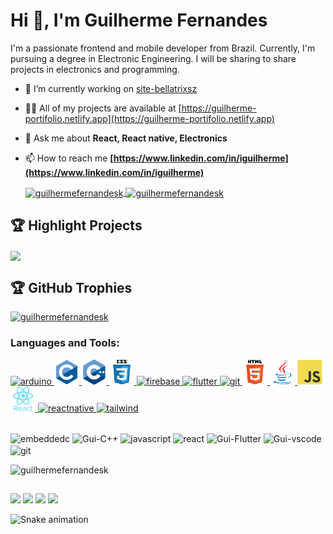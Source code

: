 # Hi 👋, I'm Guilherme Fernandes
I'm a passionate frontend and mobile developer from Brazil. Currently, I'm pursuing a degree in Electronic Engineering. I will be sharing to share projects in electronics and programming.

- 🔭 I’m currently working on [site-bellatrixsz](https://bellatrixsz.netlify.app)

- 👨‍💻 All of my projects are available at [https://guilherme-portifolio.netlify.app](https://guilherme-portifolio.netlify.app)

- 💬 Ask me about **React, React native, Electronics**

- 📫 How to reach me **[https://www.linkedin.com/in/iguilherme](https://www.linkedin.com/in/iguilherme)**

  <a href="https://github.com/guilhermefernadesk">
  	<img height=200 align="center" src="https://github-readme-stats.vercel.app/api?username=guilhermefernandesk&show_icons=true&theme=dracula&locale=en&count_private=true&layout=compact" alt="guilhermefernandesk" />
  </a>
  <a href="https://github.com/guilhermefernadesk">
  	<img height=200 align="center" src="https://github-readme-stats.vercel.app/api/top-langs/?username=guilhermefernandesk&show_icons=true&layout=compact&langs_count=16&theme=dracula&locale=en&hide=makefile,cmake,SWIG,shell,objective-c&card_width=320" alt="guilhermefernandesk"/> 
  </a>
  
 ## 🏆 Highlight Projects
<a href="https://github.com/anuraghazra/github-readme-stats">
  <img align="center" src="https://github-readme-stats.vercel.app/api/pin/?username=anuraghazra&repo=github-readme-stats&show_owner=true" />
</a>

 ## 🏆 GitHub Trophies 
<p align="left"> <a href="https://github.com/ryo-ma/github-profile-trophy"><img src="https://github-profile-trophy.vercel.app/?username=guilhermefernandesk&rank=SECRET,SSS,SS,S,AAA,AA,A,B,C&column=-1&theme=dracula" alt="guilhermefernandesk" /></a> </p>






 <h3 align="left">Languages and Tools:</h3>
<p align="left"> <a href="https://www.arduino.cc/" target="_blank" rel="noreferrer"> <img src="https://cdn.worldvectorlogo.com/logos/arduino-1.svg" alt="arduino" width="40" height="40"/> </a> <a href="https://www.cprogramming.com/" target="_blank" rel="noreferrer"> <img src="https://raw.githubusercontent.com/devicons/devicon/master/icons/c/c-original.svg" alt="c" width="40" height="40"/> </a> <a href="https://www.w3schools.com/cpp/" target="_blank" rel="noreferrer"> <img src="https://raw.githubusercontent.com/devicons/devicon/master/icons/cplusplus/cplusplus-original.svg" alt="cplusplus" width="40" height="40"/> </a> <a href="https://www.w3schools.com/css/" target="_blank" rel="noreferrer"> <img src="https://raw.githubusercontent.com/devicons/devicon/master/icons/css3/css3-original-wordmark.svg" alt="css3" width="40" height="40"/> </a> <a href="https://firebase.google.com/" target="_blank" rel="noreferrer"> <img src="https://www.vectorlogo.zone/logos/firebase/firebase-icon.svg" alt="firebase" width="40" height="40"/> </a> <a href="https://flutter.dev" target="_blank" rel="noreferrer"> <img src="https://www.vectorlogo.zone/logos/flutterio/flutterio-icon.svg" alt="flutter" width="40" height="40"/> </a> <a href="https://git-scm.com/" target="_blank" rel="noreferrer"> <img src="https://www.vectorlogo.zone/logos/git-scm/git-scm-icon.svg" alt="git" width="40" height="40"/> </a> <a href="https://www.w3.org/html/" target="_blank" rel="noreferrer"> <img src="https://raw.githubusercontent.com/devicons/devicon/master/icons/html5/html5-original-wordmark.svg" alt="html5" width="40" height="40"/> </a> <a href="https://www.java.com" target="_blank" rel="noreferrer"> <img src="https://raw.githubusercontent.com/devicons/devicon/master/icons/java/java-original.svg" alt="java" width="40" height="40"/> </a> <a href="https://developer.mozilla.org/en-US/docs/Web/JavaScript" target="_blank" rel="noreferrer"> <img src="https://raw.githubusercontent.com/devicons/devicon/master/icons/javascript/javascript-original.svg" alt="javascript" width="40" height="40"/> </a> <a href="https://reactjs.org/" target="_blank" rel="noreferrer"> <img src="https://raw.githubusercontent.com/devicons/devicon/master/icons/react/react-original-wordmark.svg" alt="react" width="40" height="40"/> </a> <a href="https://reactnative.dev/" target="_blank" rel="noreferrer"> <img src="https://reactnative.dev/img/header_logo.svg" alt="reactnative" width="40" height="40"/> </a> <a href="https://tailwindcss.com/" target="_blank" rel="noreferrer"> <img src="https://www.vectorlogo.zone/logos/tailwindcss/tailwindcss-icon.svg" alt="tailwind" width="40" height="40"/> </a> </p>







<div style="display: inline_block"><br>  
  <img align="center" alt="embeddedc" height="30" width="40" src="https://cdn.jsdelivr.net/gh/devicons/devicon/icons/embeddedc/embeddedc-original.svg"/>
  <img align="center" alt="Gui-C++" height="30" width="40" src="https://cdn.jsdelivr.net/gh/devicons/devicon/icons/cplusplus/cplusplus-original.svg" />  
  <img align="center" alt="javascript" height="30" width="40" src="https://cdn.jsdelivr.net/gh/devicons/devicon/icons/javascript/javascript-original.svg" />
  <img align="center" alt="react" height="30" width="40" src="https://cdn.jsdelivr.net/gh/devicons/devicon/icons/react/react-original.svg" />
  <img align="center" alt="Gui-Flutter" height="30" width="40" src="https://cdn.jsdelivr.net/gh/devicons/devicon/icons/flutter/flutter-original.svg" />
  <img align="center" alt="Gui-vscode" height="30" width="40" src="https://cdn.jsdelivr.net/gh/devicons/devicon/icons/vscode/vscode-original.svg" />
  <img align="center" alt="git" height="30" width="40" src="https://cdn.jsdelivr.net/gh/devicons/devicon/icons/git/git-original.svg" />
</div>


<p align="left"> <img src="https://komarev.com/ghpvc/?username=guilhermefernandesk&label=Profile%20views&color=0e75b6&style=flat" alt="guilhermefernandesk" /> </p>
            
##
  
<div> 
  <a href="https://instagram.com/gui.fernandes7" target="_blank"><img src="https://img.shields.io/badge/-Instagram-%23E4405F?style=for-the-badge&logo=instagram&logoColor=white" target="_blank"></a>
  <a href = "mailto:guilhermefernandes1937g@gmail.com"><img src="https://img.shields.io/badge/Gmail-D14836?style=for-the-badge&logo=gmail&logoColor=white" target="_blank"></a>
  <a href="https://www.linkedin.com/in/iguilherme" target="_blank"><img src="https://img.shields.io/badge/-LinkedIn-%230077B5?style=for-the-badge&logo=linkedin&logoColor=white" target="_blank"></a>
  <a href="https://wa.me/5512988640943" target="_blank"><img src="https://img.shields.io/badge/WhatsApp-25D366.svg?style=for-the-badge&logo=WhatsApp&logoColor=white" target="_blank"></a>

 ![Snake animation](https://github.com/guilhermefernandesk/guilhermefernandesk/blob/output/github-contribution-grid-snake.svg)

</div>

